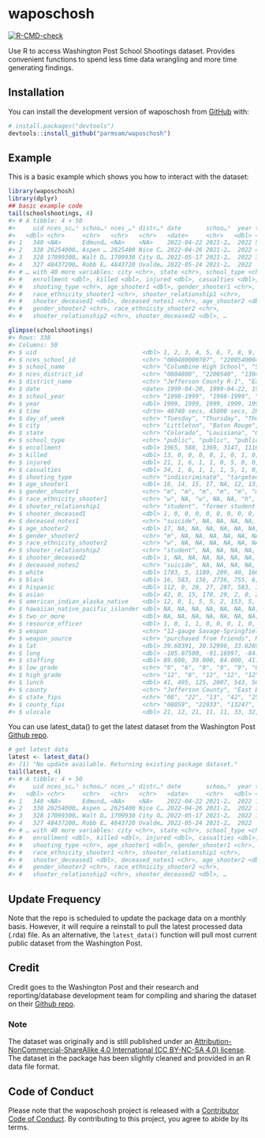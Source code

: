 
<!-- README.md is generated from README.Rmd. Please edit that file -->

# waposchosh

<!-- badges: start -->

[![R-CMD-check](https://github.com/parmsam/waposchosh/actions/workflows/R-CMD-check.yaml/badge.svg)](https://github.com/parmsam/waposchosh/actions/workflows/R-CMD-check.yaml)
<!-- badges: end -->

Use R to access Washington Post School Shootings dataset. Provides
convenient functions to spend less time data wrangling and more time
generating findings.

## Installation

You can install the development version of waposchosh from
[GitHub](https://github.com/) with:

``` r
# install.packages("devtools")
devtools::install_github("parmsam/waposchosh")
```

## Example

This is a basic example which shows you how to interact with the
dataset:

``` r
library(waposchosh)
library(dplyr)
## basic example code
tail(schoolshootings, 4)
#> # A tibble: 4 × 50
#>     uid nces_sc…¹ schoo…² nces_…³ distr…⁴ date       schoo…⁵  year time  day_o…⁶
#>   <dbl> <chr>     <chr>   <chr>   <chr>   <date>     <chr>   <dbl> <drt> <chr>  
#> 1   340 <NA>      Edmund… <NA>    <NA>    2022-04-22 2021-2…  2022 5508… Friday 
#> 2   338 26254000… Aspen … 2625400 Nice C… 2022-04-26 2021-2…  2022 4860… Tuesday
#> 3   328 17099300… Walt D… 1709930 City O… 2022-05-17 2021-2…  2022 3600… Tuesday
#> 4   327 48437200… Robb E… 4843720 Uvalde… 2022-05-24 2021-2…  2022    N… Tuesday
#> # … with 40 more variables: city <chr>, state <chr>, school_type <chr>,
#> #   enrollment <dbl>, killed <dbl>, injured <dbl>, casualties <dbl>,
#> #   shooting_type <chr>, age_shooter1 <dbl>, gender_shooter1 <chr>,
#> #   race_ethnicity_shooter1 <chr>, shooter_relationship1 <chr>,
#> #   shooter_deceased1 <dbl>, deceased_notes1 <chr>, age_shooter2 <dbl>,
#> #   gender_shooter2 <chr>, race_ethnicity_shooter2 <chr>,
#> #   shooter_relationship2 <chr>, shooter_deceased2 <dbl>, …
```

``` r
glimpse(schoolshootings)
#> Rows: 338
#> Columns: 50
#> $ uid                              <dbl> 1, 2, 3, 4, 5, 6, 7, 8, 9, 10, 11, 12…
#> $ nces_school_id                   <chr> "080480000707", "220054000422", "1304…
#> $ school_name                      <chr> "Columbine High School", "Scotlandvil…
#> $ nces_district_id                 <chr> "0804800", "2200540", "1304410", "421…
#> $ district_name                    <chr> "Jefferson County R-1", "East Baton R…
#> $ date                             <date> 1999-04-20, 1999-04-22, 1999-05-20, …
#> $ school_year                      <chr> "1998-1999", "1998-1999", "1998-1999"…
#> $ year                             <dbl> 1999, 1999, 1999, 1999, 1999, 1999, 1…
#> $ time                             <drtn> 40740 secs, 45000 secs, 28980 secs, …
#> $ day_of_week                      <chr> "Tuesday", "Thursday", "Thursday", "M…
#> $ city                             <chr> "Littleton", "Baton Rouge", "Conyers"…
#> $ state                            <chr> "Colorado", "Louisiana", "Georgia", "…
#> $ school_type                      <chr> "public", "public", "public", "public…
#> $ enrollment                       <dbl> 1965, 588, 1369, 3147, 1116, 753, 407…
#> $ killed                           <dbl> 13, 0, 0, 0, 0, 1, 0, 1, 0, 0, 0, 0, …
#> $ injured                          <dbl> 21, 1, 6, 1, 1, 0, 5, 0, 0, 1, 0, 0, …
#> $ casualties                       <dbl> 34, 1, 6, 1, 1, 1, 5, 1, 0, 1, 0, 0, …
#> $ shooting_type                    <chr> "indiscriminate", "targeted", "indisc…
#> $ age_shooter1                     <dbl> 18, 14, 15, 17, NA, 12, 13, 16, 13, 1…
#> $ gender_shooter1                  <chr> "m", "m", "m", "m", "m", "m", "m", "m…
#> $ race_ethnicity_shooter1          <chr> "w", NA, "w", NA, NA, "h", "ai", "w",…
#> $ shooter_relationship1            <chr> "student", "former student (expelled)…
#> $ shooter_deceased1                <dbl> 1, 0, 0, 0, 0, 0, 0, 0, 0, 0, 0, 0, 0…
#> $ deceased_notes1                  <chr> "suicide", NA, NA, NA, NA, NA, NA, NA…
#> $ age_shooter2                     <dbl> 17, NA, NA, NA, NA, NA, NA, NA, NA, N…
#> $ gender_shooter2                  <chr> "m", NA, NA, NA, NA, NA, NA, NA, NA, …
#> $ race_ethnicity_shooter2          <chr> "w", NA, NA, NA, NA, NA, NA, NA, NA, …
#> $ shooter_relationship2            <chr> "student", NA, NA, NA, NA, NA, NA, NA…
#> $ shooter_deceased2                <dbl> 1, NA, NA, NA, NA, NA, NA, NA, NA, NA…
#> $ deceased_notes2                  <chr> "suicide", NA, NA, NA, NA, NA, NA, NA…
#> $ white                            <dbl> 1783, 5, 1189, 209, 40, 160, 239, 169…
#> $ black                            <dbl> 16, 583, 136, 2736, 755, 6, 3, 28, 40…
#> $ hispanic                         <dbl> 112, 0, 28, 27, 287, 583, 12, 96, 389…
#> $ asian                            <dbl> 42, 0, 15, 170, 29, 2, 0, 26, 222, 0,…
#> $ american_indian_alaska_native    <dbl> 12, 0, 1, 5, 5, 2, 153, 5, 1, 0, 1, 1…
#> $ hawaiian_native_pacific_islander <dbl> NA, NA, NA, NA, NA, NA, NA, NA, NA, N…
#> $ two_or_more                      <dbl> NA, NA, NA, NA, NA, NA, NA, NA, NA, N…
#> $ resource_officer                 <dbl> 1, 0, 1, 1, 0, 0, 0, 1, 0, 0, 0, 0, 0…
#> $ weapon                           <chr> "12-gauge Savage-Springfield 67H pump…
#> $ weapon_source                    <chr> "purchased from friends", NA, NA, "pu…
#> $ lat                              <dbl> 39.60391, 30.52996, 33.62692, 39.9215…
#> $ long                             <dbl> -105.07500, -91.16997, -84.04796, -75…
#> $ staffing                         <dbl> 89.600, 39.000, 84.000, 41.000, NA, 4…
#> $ low_grade                        <chr> "9", "6", "9", "9", "9", "6", "6", "9…
#> $ high_grade                       <chr> "12", "8", "12", "12", "12", "7", "8"…
#> $ lunch                            <dbl> 41, 495, 125, 2007, 543, 502, 146, 65…
#> $ county                           <chr> "Jefferson County", "East Baton Rouge…
#> $ state_fips                       <chr> "08", "22", "13", "42", "25", "35", "…
#> $ county_fips                      <chr> "08059", "22033", "13247", "42101", "…
#> $ ulocale                          <dbl> 21, 12, 21, 11, 11, 33, 32, 21, 13, 1…
```

You can use latest_data() to get the latest dataset from the Washington
Post [Github
repo](https://github.com/washingtonpost/data-school-shootings).

``` r
# get latest data
latest <- latest_data()
#> [1] "No update available. Returning existing package dataset."
tail(latest, 4)
#> # A tibble: 4 × 50
#>     uid nces_sc…¹ schoo…² nces_…³ distr…⁴ date       schoo…⁵  year time  day_o…⁶
#>   <dbl> <chr>     <chr>   <chr>   <chr>   <date>     <chr>   <dbl> <tim> <chr>  
#> 1   340 <NA>      Edmund… <NA>    <NA>    2022-04-22 2021-2…  2022 15:18 Friday 
#> 2   338 26254000… Aspen … 2625400 Nice C… 2022-04-26 2021-2…  2022 13:30 Tuesday
#> 3   328 17099300… Walt D… 1709930 City O… 2022-05-17 2021-2…  2022 10:00 Tuesday
#> 4   327 48437200… Robb E… 4843720 Uvalde… 2022-05-24 2021-2…  2022    NA Tuesday
#> # … with 40 more variables: city <chr>, state <chr>, school_type <chr>,
#> #   enrollment <dbl>, killed <dbl>, injured <dbl>, casualties <dbl>,
#> #   shooting_type <chr>, age_shooter1 <dbl>, gender_shooter1 <chr>,
#> #   race_ethnicity_shooter1 <chr>, shooter_relationship1 <chr>,
#> #   shooter_deceased1 <dbl>, deceased_notes1 <chr>, age_shooter2 <dbl>,
#> #   gender_shooter2 <chr>, race_ethnicity_shooter2 <chr>,
#> #   shooter_relationship2 <chr>, shooter_deceased2 <dbl>, …
```

## Update Frequency

Note that the repo is scheduled to update the package data on a monthly
basis. However, it will require a reinstall to pull the latest processed
data (.rda) file. As an alternative, the `latest_data()` function will
pull most current public dataset from the Washington Post.

## Credit

Credit goes to the Washington Post and their research and
reporting/database development team for compiling and sharing the
dataset on their [Github
repo](https://github.com/washingtonpost/data-school-shootings).

### Note

The dataset was originally and is still published under an
[Attribution-NonCommercial-ShareAlike 4.0 International (CC BY-NC-SA
4.0) license](https://creativecommons.org/licenses/by-nc-sa/4.0/). The
dataset in the package has been slightly cleaned and provided in an R
data file format.

## Code of Conduct

Please note that the waposchosh project is released with a [Contributor
Code of
Conduct](https://contributor-covenant.org/version/2/1/CODE_OF_CONDUCT.html).
By contributing to this project, you agree to abide by its terms.
